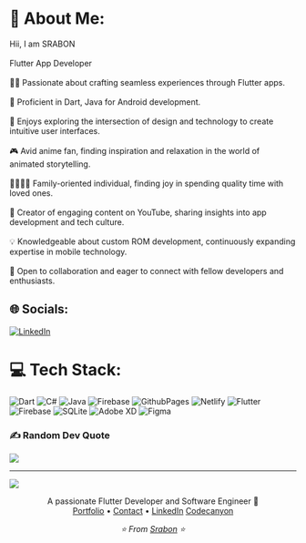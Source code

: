 # 💫 About Me:
Hii, I am SRABON<br><br>Flutter App Developer<br><br>👨‍💻 Passionate about crafting seamless experiences through Flutter apps.<br><br>📱 Proficient in Dart, Java for Android development.<br><br>🎨 Enjoys exploring the intersection of design and technology to create intuitive user interfaces.<br><br>🎮 Avid anime fan, finding inspiration and relaxation in the world of animated storytelling.<br><br>👨‍👩‍👧‍👦 Family-oriented individual, finding joy in spending quality time with loved ones.<br><br>🎥 Creator of engaging content on YouTube, sharing insights into app development and tech culture.<br><br>💡 Knowledgeable about custom ROM development, continuously expanding expertise in mobile technology.<br><br>🌟 Open to collaboration and eager to connect with fellow developers and enthusiasts.


## 🌐 Socials:
[![LinkedIn](https://img.shields.io/badge/LinkedIn-%230077B5.svg?logo=linkedin&logoColor=white)](https://www.linkedin.com/in/srabonray-dev)


# 💻 Tech Stack:
![Dart](https://img.shields.io/badge/dart-%230175C2.svg?style=flat&logo=dart&logoColor=white) ![C#](https://img.shields.io/badge/c%23-%23239120.svg?style=flat&logo=csharp&logoColor=white) ![Java](https://img.shields.io/badge/java-%23ED8B00.svg?style=flat&logo=openjdk&logoColor=white) ![Firebase](https://img.shields.io/badge/firebase-%23039BE5.svg?style=flat&logo=firebase) ![GithubPages](https://img.shields.io/badge/github%20pages-121013?style=flat&logo=github&logoColor=white) ![Netlify](https://img.shields.io/badge/netlify-%23000000.svg?style=flat&logo=netlify&logoColor=#00C7B7) ![Flutter](https://img.shields.io/badge/Flutter-%2302569B.svg?style=flat&logo=Flutter&logoColor=white) ![Firebase](https://img.shields.io/badge/Firebase-039BE5?style=flat&logo=Firebase&logoColor=white) ![SQLite](https://img.shields.io/badge/sqlite-%2307405e.svg?style=flat&logo=sqlite&logoColor=white) ![Adobe XD](https://img.shields.io/badge/Adobe%20XD-470137?style=flat&logo=Adobe%20XD&logoColor=#FF61F6) ![Figma](https://img.shields.io/badge/figma-%23F24E1E.svg?style=flat&logo=figma&logoColor=white)

### ✍️ Random Dev Quote
![](https://quotes-github-readme.vercel.app/api?type=horizontal&theme=tokyonight)

---
[![](https://visitcount.itsvg.in/api?id=rafsanopi&icon=2&color=1)](https://visitcount.itsvg.in)

<!-- Proudly created with GPRM ( https://gprm.itsvg.in ) -->

<!-- Introduction -->
<p align="center">
  A passionate Flutter Developer and Software Engineer 🚀<br>
  <a href="https://yourwebsite.com">Portfolio</a> •
  <a href="mailto:srabonray.dev@gmail.com">Contact</a> •
  <a href="https://www.linkedin.com/in/srabonray-dev">LinkedIn</a>
  <a href="https://codecanyon.net/user/guardianmap">Codecanyon</a>
</p>

<!-- Signature -->
<p align="center">
    <em>⭐️ From <a href="https://github.com/srabon-dev">Srabon</a> ⭐️</em>
</p>
